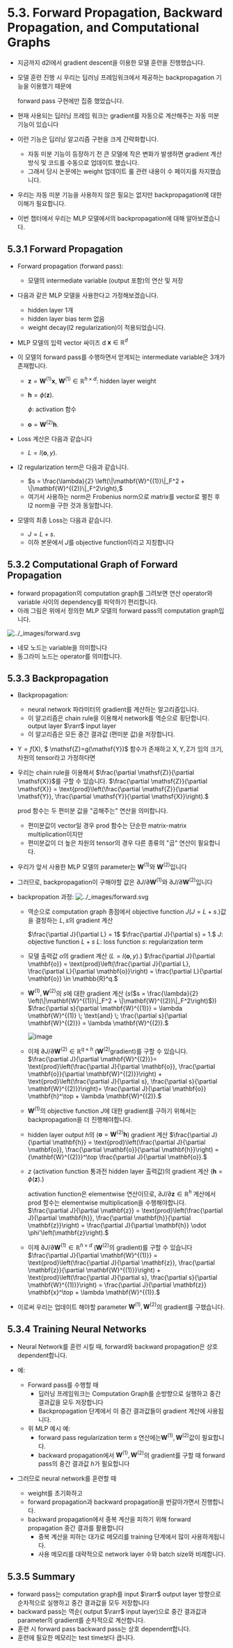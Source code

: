 # 5.3. Forward Propagation, Backward Propagation, and Computational Graphs

- 지금까지 d2l에서 gradient descent을 이용한 모델 훈련을 진행했습니다. 

- 모델 훈련 진행 시 우리는 딥러닝 프레임워크에서 제공하는 backpropagation 기능을 이용했기 때문에

  forward pass 구현에만 집중 했었습니다. 

- 현재 사용되는 딥러닝 프레임 워크는 gradient를 자동으로 계산해주는 자동 미분 기능이 있습니다

- 이런 기능은 딥러닝 알고리즘 구현을 크게 간략화합니다. 

  - 자동 미분 기능이 등장하기 전 
    큰 모델에 작은 변화가 발생하면
    gradient 계산 방식 및 코드를 수동으로 업데이트 했습니다.
  - 그래서 당시 논문에는  weight 업데이트 룰 관련 내용이 수 페이지를 차지했습니다.



- 우리는 자동 미분 기능을 사용하지 않은 필요는 없지만 
  backpropagation에 대한 이해가 필요합니다.

- 이번 챕터에서 우리는 MLP 모델에서의 backpropagation에 대해 알아보겠습니다.



## 5.3.1 Forward Propagation

- Forward propagation (forward pass):
  - 모델의 intermediate variable (output 포함)의 연산 및 저장



- 다음과 같은 MLP 모델을 사용한다고 가정해보겠습니다.
  - hidden layer 1개
  - hidden layer bias term 없음
  - weight decay(l2 regularization)이 적용되었습니다.
- MLP 모델의 입력 vector 싸이즈 d  $\mathbf{x}\in \mathbb{R}^d$



- 이 모델의 forward pass를 수행하면서 얻게되는 intermediate variable은 3개가 존재합니다.

  - $\mathbf{z}= \mathbf{W}^{(1)} \mathbf{x},$
    $\mathbf{W}^{(1)} \in \mathbb{R}^{h \times d}$: hidden layer weight

  - $\mathbf{h}= \phi (\mathbf{z}).$

    $\phi$: activation 함수

  - $\mathbf{o}= \mathbf{W}^{(2)} \mathbf{h}.$
    

- Loss 계산은 다음과 같습니다

  - $L = l(\mathbf{o}, y).$

- l2 regularization term은 다음과 같습니다.

  - $s = \frac{\lambda}{2} \left(\|\mathbf{W}^{(1)}\|_F^2 + \|\mathbf{W}^{(2)}\|_F^2\right),$
  - 여기서 사용하는 norm은 Frobenius norm으로 matrix를 vector로 펼친 후 l2 norm을 구한 것과 동일합니다.

- 모델의 최종 Loss는 다음과 같습니다.
  - $J = L + s.$
  - 이하 본문에서 $J$를 objective function이라고 지칭합니다



## 5.3.2 Computational Graph of Forward Propagation

- forward propagation의 computation graph를 그려보면 연산 operator와 variable 사이의 dependency를 파악하기 편리합니다.
- 아래 그림은 위에서 정의한 MLP 모델의 forward pass의 computation graph입니다.

![../_images/forward.svg](https://d2l.ai/_images/forward.svg)



- 네모 노드는 variable을 의미합니다
- 동그라미 노드는 operator를 의미합니다.





## 5.3.3 Backpropagation

- Backpropagation:
  - neural network 파라미터의 gradient를 계산하는 알고리즘입니다.
  - 이 알고리즘은 chain rule을 이용해서 network를 역순으로 횡단합니다. 
    output layer $\rarr$ input layer
  - 이 알고리즘은 모든 중간 결과값 (편미분 값)을 저장합니다.



-  $\mathsf{Y}=f(\mathsf{X})$, $ \mathsf{Z}=g(\mathsf{Y})$ 함수가 존재하고
  $\mathsf{X}, \mathsf{Y}, \mathsf{Z}$가 임의 크기, 차원의 tensor라고 가정하다면

- 우리는 chain rule을 이용해서 $\frac{\partial \mathsf{Z}}{\partial \mathsf{X}}$를 구할 수 있습니다.
  $\frac{\partial \mathsf{Z}}{\partial \mathsf{X}} = \text{prod}\left(\frac{\partial \mathsf{Z}}{\partial \mathsf{Y}}, \frac{\partial \mathsf{Y}}{\partial \mathsf{X}}\right).$

  prod 함수는 두 편미분 값을 "곱해주는" 연산을 의미합니다.

  - 편미분값이 vector일 경우 prod 함수는 단순한 matrix-matrix multiplication이지만
  - 편미분값이 더 높은 차원의 tensor의 경우 다른 종류의 "곱" 연산이 필요합니다.



- 우리가 앞서 사용한 MLP 모델의 parameter는 $\mathbf{W}^{(1)}$와 $\mathbf{W}^{(2)}$입니다
- 그러므로, backpropagation이 구해야할 값은 $\partial J/\partial \mathbf{W}^{(1)}$와 $\partial J/\partial \mathbf{W}^{(2)}$입니다



- backpropation 과정:
  ![../_images/forward.svg](https://d2l.ai/_images/forward.svg)
  
  - 역순으로 computation graph 종점에서 objective function $J$($J = L + s.$)값을 결정하는 $L, s$의 gradient 계산
  
    $\frac{\partial J}{\partial L} = 1$
    $\frac{\partial J}{\partial s} = 1.$
    $J$: objective function $L+s$
    $L$:  loss function
    $s$: regularization term
  
  
  
  - 모델 출력값 $o$의 gradient 계산  ($L = l(\mathbf{o}, y).$)
    $\frac{\partial J}{\partial \mathbf{o}}
    = \text{prod}\left(\frac{\partial J}{\partial L}, \frac{\partial L}{\partial \mathbf{o}}\right)
    = \frac{\partial L}{\partial \mathbf{o}}
    \in \mathbb{R}^q.$
  
  
  
  - $\mathbf{W}^{(1)}, \mathbf{W}^{(2)}$의 $s$에 대한 gradient 계산 ($s$($s = \frac{\lambda}{2} \left(\|\mathbf{W}^{(1)}\|_F^2 + \|\mathbf{W}^{(2)}\|_F^2\right)$))
    $\frac{\partial s}{\partial \mathbf{W}^{(1)}} = \lambda \mathbf{W}^{(1)}
    \; \text{and} \;
    \frac{\partial s}{\partial \mathbf{W}^{(2)}} = \lambda \mathbf{W}^{(2)}.$
  
    ![image](https://user-images.githubusercontent.com/46898478/202336767-c1eea42a-5988-430e-94f8-46f19eeb954c.png)
  
    
  
  - 이제 $\partial J/\partial \mathbf{W}^{(2)} \in \mathbb{R}^{q \times h}$ ($\mathbf{W}^{(2)}$gradient)를 구할 수 있습니다.
    $\frac{\partial J}{\partial \mathbf{W}^{(2)}}= \text{prod}\left(\frac{\partial J}{\partial \mathbf{o}}, \frac{\partial \mathbf{o}}{\partial \mathbf{W}^{(2)}}\right) + \text{prod}\left(\frac{\partial J}{\partial s}, \frac{\partial s}{\partial \mathbf{W}^{(2)}}\right)= \frac{\partial J}{\partial \mathbf{o}} \mathbf{h}^\top + \lambda \mathbf{W}^{(2)}.$
  
    
  
  -  $\mathbf{W}^{(1)}$의 objective function $J$에 대한 gradient를 구하기 위해서는 backpropagation을 더 진행해야합니다.
  
  - hidden layer output $h$의 ($\mathbf{o}= \mathbf{W}^{(2)} \mathbf{h}$) gradient 계산
    $\frac{\partial J}{\partial \mathbf{h}}
    = \text{prod}\left(\frac{\partial J}{\partial \mathbf{o}}, \frac{\partial \mathbf{o}}{\partial \mathbf{h}}\right)
    = {\mathbf{W}^{(2)}}^\top \frac{\partial J}{\partial \mathbf{o}}.$
  
    
  
  - $z$ (activation function 통과전 hidden layer 출력값)의 gradient 계산 ($\mathbf{h}= \phi (\mathbf{z}).$)
  
    activation function은 elementwise 연산이므로, $\partial J/\partial \mathbf{z} \in \mathbb{R}^h$ 계산에서 $\text{prod}$ 함수는 elementwise multiplication을 수행해야합니다.
    $\frac{\partial J}{\partial \mathbf{z}}
    = \text{prod}\left(\frac{\partial J}{\partial \mathbf{h}}, \frac{\partial \mathbf{h}}{\partial \mathbf{z}}\right)
    = \frac{\partial J}{\partial \mathbf{h}} \odot \phi'\left(\mathbf{z}\right).$
  
  - 이제 $\partial J/\partial \mathbf{W}^{(1)} \in \mathbb{R}^{h \times d}$ ($\mathbf{W}^{(2)}$의 gradient)를 구할 수 있습니다
    $\frac{\partial J}{\partial \mathbf{W}^{(1)}}
    = \text{prod}\left(\frac{\partial J}{\partial \mathbf{z}}, \frac{\partial \mathbf{z}}{\partial \mathbf{W}^{(1)}}\right) + \text{prod}\left(\frac{\partial J}{\partial s}, \frac{\partial s}{\partial \mathbf{W}^{(1)}}\right)
    = \frac{\partial J}{\partial \mathbf{z}} \mathbf{x}^\top + \lambda \mathbf{W}^{(1)}.$



- 이로써 우리는 업데이트 해야할 parameter $\mathbf{W}^{(1)}, \mathbf{W}^{(2)}$의 gradient를 구했습니다.



## 5.3.4 Training Neural Networks

- Neural Network를 훈련 시킬 때, forward와 backward propagation은 상호 dependent합니다.
- 예:
  - Forward pass를 수행할 때
    - 딥러닝 프레임워크는 Computation Graph를 순방향으로 실행하고 중간 결과값을 모두 저장합니다
    - Backpropagation 단계에서 이 중간 결과값들이 gradient 계산에 사용됩니다.
  - 위 MLP 예시 예:
    - forward pass regularization term $s$ 연산에는$\mathbf{W}^{(1)}, \mathbf{W}^{(2)}$값이 필요합니다.
    - backward propagation에서 $\mathbf{W}^{(1)}, \mathbf{W}^{(2)}$의 gradient를 구할 때  forward pass의 중간 결과값 $h$가 필요합니다



- 그러므로 neural network를 훈련할 때
  - weight를 초기화하고
  - forward propagation과 backward propagation을 번갈아가면서 진행합니다.
  - backward propagation에서 중복 계산을 피하기 위해 forward propagation 중간 결과를 활용합니다
    - 중복 계산을 피하는 대가로 메모리를 training 단계에서 많이 사용하게됩니다.
    - 사용 메모리를 대략적으로 network layer 수와 batch size와 비례합니다.



## 5.3.5 Summary

- forward pass는 computation graph를 input $\rarr$  output layer 방향으로 순차적으로 실행하고 중간 결과값을 모두 저장합니다
- backward pass는 역순( output $\rarr$  input layer)으로 중간 결과값과 parameter의 gradient를 순차적으로 계산합니다.
- 훈련 시 forward pass backward pass는 상호 dependent합니다. 
- 훈련에 필요한 메모리는 test time보다 큽니다.